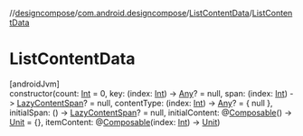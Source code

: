 //[designcompose](../../../index.md)/[com.android.designcompose](../index.md)/[ListContentData](index.md)/[ListContentData](-list-content-data.md)

# ListContentData

[androidJvm]\
constructor(count: [Int](https://kotlinlang.org/api/latest/jvm/stdlib/kotlin/-int/index.html) = 0, key: (index: [Int](https://kotlinlang.org/api/latest/jvm/stdlib/kotlin/-int/index.html)) -&gt; [Any](https://kotlinlang.org/api/latest/jvm/stdlib/kotlin/-any/index.html)? = null, span: (index: [Int](https://kotlinlang.org/api/latest/jvm/stdlib/kotlin/-int/index.html)) -&gt; [LazyContentSpan](../-lazy-content-span/index.md)? = null, contentType: (index: [Int](https://kotlinlang.org/api/latest/jvm/stdlib/kotlin/-int/index.html)) -&gt; [Any](https://kotlinlang.org/api/latest/jvm/stdlib/kotlin/-any/index.html)? = { null }, initialSpan: () -&gt; [LazyContentSpan](../-lazy-content-span/index.md)? = null, initialContent: @[Composable](https://developer.android.com/reference/kotlin/androidx/compose/runtime/Composable.html)() -&gt; [Unit](https://kotlinlang.org/api/latest/jvm/stdlib/kotlin/-unit/index.html) = {}, itemContent: @[Composable](https://developer.android.com/reference/kotlin/androidx/compose/runtime/Composable.html)(index: [Int](https://kotlinlang.org/api/latest/jvm/stdlib/kotlin/-int/index.html)) -&gt; [Unit](https://kotlinlang.org/api/latest/jvm/stdlib/kotlin/-unit/index.html))
